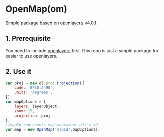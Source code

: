 # OpenMap(om)

Simple package based on openlayers v4.0.1.

## 1. Prerequisite

You need to include [openlayers](https://github.com/openlayers/openlayers) first.This repo is just a simple package for easier to use openlayers.

## 2. Use it

```javascript
var proj = new ol.proj.Projection({
    code: 'EPSG:4490',
    units: 'degrees',
});
var mapOptions = {
    layers: layerObject,
    zoom: 15,
    projection: proj
};
//mapId represents map container div's id
var map = new OpenMap('mapId',mapOptions);
```
